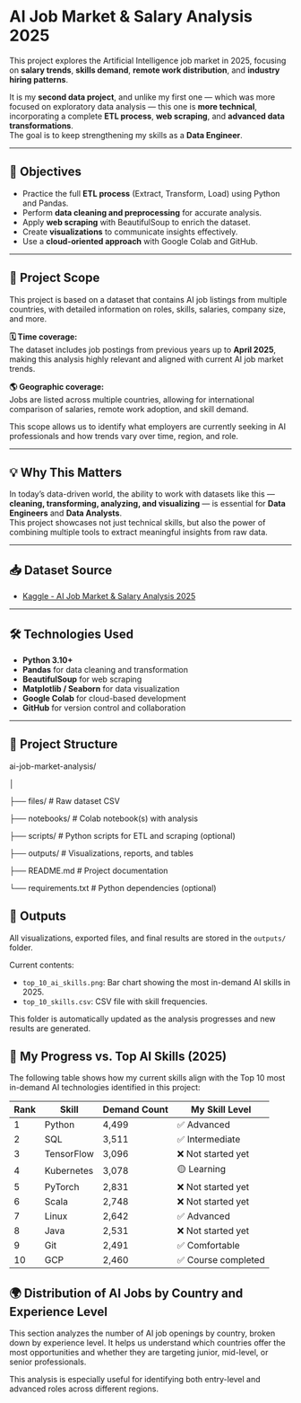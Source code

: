 # AI Job Market & Salary Analysis 2025

This project explores the Artificial Intelligence job market in 2025, focusing on **salary trends**, **skills demand**, **remote work distribution**, and **industry hiring patterns**.

It is my **second data project**, and unlike my first one — which was more focused on exploratory data analysis — this one is **more technical**, incorporating a complete **ETL process**, **web scraping**, and **advanced data transformations**.  
The goal is to keep strengthening my skills as a **Data Engineer**.

---

## 🎯 Objectives

- Practice the full **ETL process** (Extract, Transform, Load) using Python and Pandas.
- Perform **data cleaning and preprocessing** for accurate analysis.
- Apply **web scraping** with BeautifulSoup to enrich the dataset.
- Create **visualizations** to communicate insights effectively.
- Use a **cloud-oriented approach** with Google Colab and GitHub.

---

## 📌 Project Scope

This project is based on a dataset that contains AI job listings from multiple countries, with detailed information on roles, skills, salaries, company size, and more.

**🗓️ Time coverage:**  
The dataset includes job postings from previous years up to **April 2025**, making this analysis highly relevant and aligned with current AI job market trends.

**🌎 Geographic coverage:**  
Jobs are listed across multiple countries, allowing for international comparison of salaries, remote work adoption, and skill demand.

This scope allows us to identify what employers are currently seeking in AI professionals and how trends vary over time, region, and role.

---

## 💡 Why This Matters

In today’s data-driven world, the ability to work with datasets like this — **cleaning, transforming, analyzing, and visualizing** — is essential for **Data Engineers** and **Data Analysts**.  
This project showcases not just technical skills, but also the power of combining multiple tools to extract meaningful insights from raw data.

---

## 📥 Dataset Source

- [Kaggle - AI Job Market & Salary Analysis 2025](https://www.kaggle.com)

---

## 🛠️ Technologies Used

- **Python 3.10+**
- **Pandas** for data cleaning and transformation
- **BeautifulSoup** for web scraping
- **Matplotlib / Seaborn** for data visualization
- **Google Colab** for cloud-based development
- **GitHub** for version control and collaboration

---

## 📂 Project Structure

ai-job-market-analysis/

│

├── files/ # Raw dataset CSV

├── notebooks/ # Colab notebook(s) with analysis

├── scripts/ # Python scripts for ETL and scraping (optional)

├── outputs/ # Visualizations, reports, and tables

├── README.md # Project documentation

└── requirements.txt # Python dependencies (optional)


## 📁 Outputs

All visualizations, exported files, and final results are stored in the `outputs/` folder.

Current contents:
- `top_10_ai_skills.png`: Bar chart showing the most in-demand AI skills in 2025.
- `top_10_skills.csv`: CSV file with skill frequencies.

This folder is automatically updated as the analysis progresses and new results are generated.

## 💼 My Progress vs. Top AI Skills (2025)

The following table shows how my current skills align with the Top 10 most in-demand AI technologies identified in this project:

| Rank | Skill       | Demand Count | My Skill Level     |
|------|-------------|---------------|---------------------|
| 1    | Python      | 4,499         | ✅ Advanced         |
| 2    | SQL         | 3,511         | ✅ Intermediate     |
| 3    | TensorFlow  | 3,096         | ❌ Not started yet  |
| 4    | Kubernetes  | 3,078         | 🟡 Learning         |
| 5    | PyTorch     | 2,831         | ❌ Not started yet  |
| 6    | Scala       | 2,748         | ❌ Not started yet  |
| 7    | Linux       | 2,642         | ✅ Advanced         |
| 8    | Java        | 2,531         | ❌ Not started yet  |
| 9    | Git         | 2,491         | ✅ Comfortable      |
| 10   | GCP         | 2,460         | ✅ Course completed |

## 🌍 Distribution of AI Jobs by Country and Experience Level

This section analyzes the number of AI job openings by country, broken down by experience level. It helps us understand which countries offer the most opportunities and whether they are targeting junior, mid-level, or senior professionals.

This analysis is especially useful for identifying both entry-level and advanced roles across different regions.
